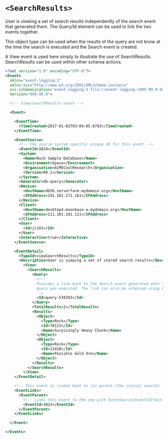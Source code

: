 # `<SearchResults>`

User is viewing a set of search results independently of the search event that generated them.
The Query/Id element can be used to link the two events together.

This object type can be used when the results of the query are not know at the time the search is executed and the Search event is created.

A View event is used here simply to illustrate the use of SearchResults.
SearchResults can be used within other schema actions.

``` xml
<?xml version="1.0" encoding="UTF-8"?>
<Events
  xmlns="event-logging:3"
  xmlns:xsi="http://www.w3.org/2001/XMLSchema-instance"
  xsi:schemaLocation="event-logging:3 file://event-logging-v999.99.9-documentation.xsd"
  Version="999.99.9">

  <!-- View/SearchResults event -->

  <Event>

    <EventTime>
      <TimeCreated>2017-01-02T03:04:05.678Z</TimeCreated>
    </EventTime>

    <EventSource>
      <!-- The source system specific unique ID for this event -->
      <EventId>1024</EventId>
      <System>
        <Name>Rock Sample Database</Name>
        <Environment>Space</Environment>
        <Organisation>ACMECoolResearch</Organisation>
        <Version>R8.1</Version>
      </System>
      <Generator>db-query</Generator>
      <Device>
        <HostName>db56.serverfarm.mydomain.org</HostName>
        <IPAddress>191.181.171.161</IPAddress>
      </Device>
      <Client>
        <HostName>desktop4.moonbase-a.mydomain.org</HostName>
        <IPAddress>111.101.101.111</IPAddress>
      </Client>
      <User>
        <Id>jc101</Id>
      </User>
      <Interactive>true</Interactive>
    </EventSource>

    <EventDetail>
      <TypeId>viewSearchResults</TypeId>
      <Description>User is viewing a set of stored search results</Description>
        <View>
          <SearchResults>
            <Query>
              <!-- 
              Provides a link back to the Search event generated when the 
              query was executed. The link can also be acheived using EventLinks below.
              -->
              <Id>query-538393</Id>
            </Query>
            <TotalResults>2</TotalResults>
            <Results>
              <Object>
                <Type>Rock</Type>
                <Id>78121</Id>
                <Name>Surpisingly Heavy Chunk</Name>
              </Object>
              <Object>
                <Type>Rock</Type>
                <Id>11418</Id>
                <Name>Possible Gold Ore</Name>
              </Object>
            </Results>
          </SearchResults>
        </View>
    </EventDetail>

    <!-- This event is linked back to its parent (the initial search) -->
    <EventLinks>
      <EventParent>
        <!-- Links this event to the one with EventSource/EventId[text()='1023'] -->
        <EventId>1023</EventId>
      </EventParent>
    </EventLinks>

  </Event>

</Events>

```
